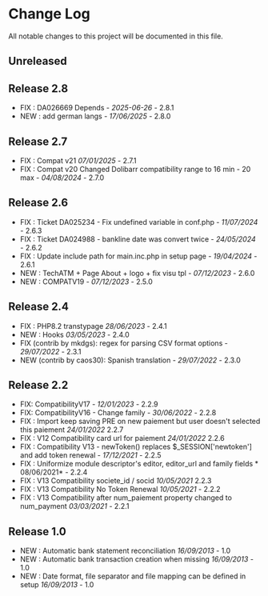 # Change Log
All notable changes to this project will be documented in this file.

## Unreleased

## Release 2.8
- FIX : DA026669 Depends - *2025-06-26* - 2.8.1
- NEW : add  german langs - *17/06/2025* - 2.8.0  

## Release 2.7
- FIX : Compat v21 *07/01/2025* - 2.7.1
- FIX : Compat v20
  Changed Dolibarr compatibility range to 16 min - 20 max - *04/08/2024* - 2.7.0
 
## Release 2.6
- FIX : Ticket DA025234 - Fix undefined variable in conf.php - *11/07/2024* - 2.6.3
- FIX : Ticket DA024988 - bankline date was convert twice - *24/05/2024* - 2.6.2
- FIX : Update include path for main.inc.php in setup page - *19/04/2024* - 2.6.1
- NEW : TechATM + Page About + logo + fix visu tpl - *07/12/2023* - 2.6.0
- NEW : COMPATV19 - *07/12/2023* - 2.5.0  

## Release 2.4

- FIX : PHP8.2 transtypage *28/06/2023* - 2.4.1
- NEW : Hooks *03/05/2023* - 2.4.0
- FIX (contrib by mkdgs): regex for parsing CSV format options - *29/07/2022* - 2.3.1
- NEW (contrib by caos30): Spanish translation - *29/07/2022* - 2.3.0

## Release 2.2

- FIX: CompatibilityV17 - *12/01/2023* - 2.2.9
- FIX: CompatibilityV16 - Change family - *30/06/2022* - 2.2.8
- FIX : Import keep saving PRE on new paiement but user doesn't selected this paiement   *24/01/2022* 2.2.7
- FIX : V12 Compatibility card url for paiement *24/01/2022* 2.2.6
- FIX : Compatibility V13 - newToken() replaces $_SESSION['newtoken'] and add token renewal - *17/12/2021* - 2.2.5
- FIX : Uniformize module descriptor's editor, editor_url and family fields * 08/06/2021* - 2.2.4
- FIX : V13 Compatibility societe_id / socid *10/05/2021* 2.2.3
- FIX : V13 Compatibility No Token Renewal *10/05/2021* - 2.2.2
- FIX : V13 Compatibility after num_paiement property changed to num_payment *03/03/2021* - 2.2.1

## Release 1.0

- NEW : Automatic bank statement reconciliation *16/09/2013* - 1.0
- NEW : Automatic bank transaction creation when missing *16/09/2013* - 1.0
- NEW : Date format, file separator and file mapping can be defined in setup *16/09/2013* - 1.0

